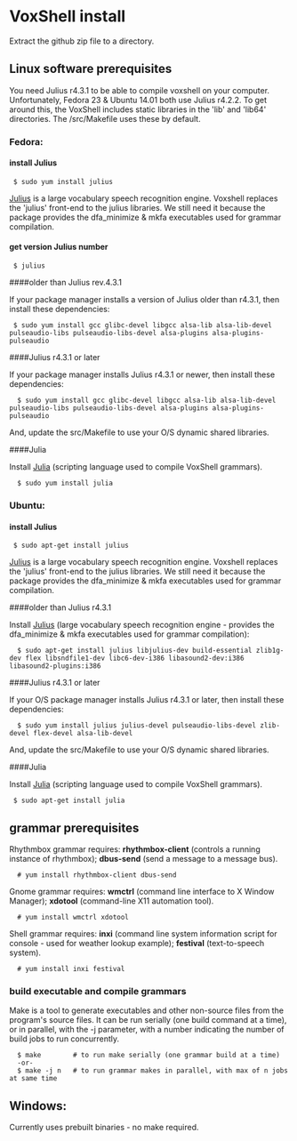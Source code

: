 # VoxShell install

Extract the github zip file to a directory.

## Linux software prerequisites

  You need Julius r4.3.1 to be able to compile voxshell on your computer.  Unfortunately, Fedora 23 & Ubuntu 14.01 both use Julius r4.2.2.  To get around this, the VoxShell includes static libraries in the 'lib' and
'lib64' directories.  The /src/Makefile uses these by default.

###  Fedora:

#### install Julius

     $ sudo yum install julius

  [Julius](http://julius.osdn.jp/en_index.php) is a large vocabulary speech recognition engine.  Voxshell replaces the 'julius' front-end to the julius libraries.  We still need it because the package provides the dfa_minimize & mkfa executables used for grammar compilation.

#### get version Julius number

     $ julius

####older than Julius rev.4.3.1

  If your package manager installs a version of Julius older than r4.3.1, then install these dependencies:

     $ sudo yum install gcc glibc-devel libgcc alsa-lib alsa-lib-devel pulseaudio-libs pulseaudio-libs-devel alsa-plugins alsa-plugins-pulseaudio

####Julius r4.3.1 or later

  If your package manager installs Julius r4.3.1 or newer, then install these dependencies:

      $ sudo yum install gcc glibc-devel libgcc alsa-lib alsa-lib-devel pulseaudio-libs pulseaudio-libs-devel alsa-plugins alsa-plugins-pulseaudio

  And, update the src/Makefile to use your O/S dynamic shared libraries.

####Julia

  Install [Julia](http://julialang.org/) (scripting language used to compile VoxShell grammars).

      $ sudo yum install julia









### Ubuntu:

#### install Julius

     $ sudo apt-get install julius

  [Julius](http://julius.osdn.jp/en_index.php) is a large vocabulary speech recognition engine.  Voxshell replaces the 'julius' front-end to the julius libraries.  We still need it because the package provides the dfa_minimize & mkfa executables used for grammar compilation.

####older than Julius r4.3.1

  Install [Julius](http://julius.osdn.jp/en_index.php) (large vocabulary speech recognition engine - provides the dfa_minimize & mkfa executables used for grammar compilation): 

      $ sudo apt-get install julius libjulius-dev build-essential zlib1g-dev flex libsndfile1-dev libc6-dev-i386 libasound2-dev:i386 libasound2-plugins:i386

####Julius r4.3.1 or later

  If your O/S package manager installs Julius r4.3.1 or later, then install these dependencies:

      $ sudo yum install julius julius-devel pulseaudio-libs-devel zlib-devel flex-devel alsa-lib-devel

  And, update the src/Makefile to use your O/S dynamic shared libraries.

####Julia

  Install [Julia](http://julialang.org/) (scripting language used to compile VoxShell grammars).

     $ sudo apt-get install julia


## grammar prerequisites

  Rhythmbox grammar requires: **rhythmbox-client** (controls a running instance of rhythmbox); **dbus-send** (send a message to a message bus).

      # yum install rhythmbox-client dbus-send

  Gnome grammar requires: **wmctrl** (command line interface to X Window Manager); **xdotool** (command-line X11 automation tool).

      # yum install wmctrl xdotool

  Shell grammar requires: **inxi** (command line system information script for console - used for weather lookup example); **festival** (text-to-speech system).

      # yum install inxi festival

### build executable and compile grammars

  Make is a tool to generate executables and other non-source files from the program's source files.  It can be run serially (one build command at a time), or in parallel, with the -j parameter, with a number indicating the number of build jobs to run concurrently.

      $ make        # to run make serially (one grammar build at a time)
      -or-
      $ make -j n   # to run grammar makes in parallel, with max of n jobs at same time

##  Windows:

  Currently uses prebuilt binaries - no make required.

